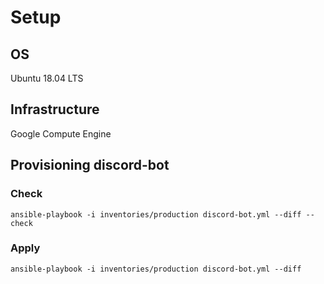 # Setup

## OS

Ubuntu 18.04 LTS

## Infrastructure

Google Compute Engine

## Provisioning discord-bot

### Check

```
ansible-playbook -i inventories/production discord-bot.yml --diff --check
```

### Apply

```
ansible-playbook -i inventories/production discord-bot.yml --diff
```
